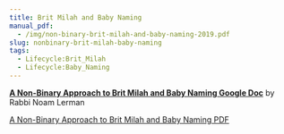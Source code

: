```yaml
---
title: Brit Milah and Baby Naming
manual_pdf:
  - /img/non-binary-brit-milah-and-baby-naming-2019.pdf
slug: nonbinary-brit-milah-baby-naming
tags:
  - Lifecycle:Brit_Milah
  - Lifecycle:Baby_Naming
---
```

**[A Non-Binary Approach to Brit Milah and Baby Naming Google Doc](https://docs.google.com/document/d/1JrTcG-fZCA_EgYtla3qmSICxMBSRcIl3xgemtxJu57c/edit?usp=sharing)** by Rabbi Noam Lerman

[A Non-Binary Approach to Brit Milah and Baby Naming PDF](img/non-binary-brit-milah-and-baby-naming-2019.pdf)

